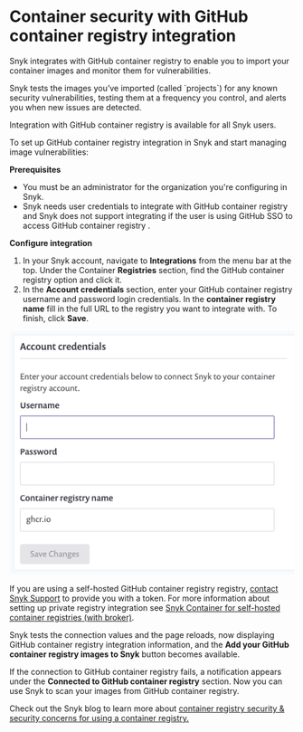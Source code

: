 # Container security with GitHub container registry integration

Snyk integrates with GitHub container registry to enable you to import your container images and monitor them for vulnerabilities.

Snyk tests the images you’ve imported (called \`projects\`) for any known security vulnerabilities, testing them at a frequency you control, and alerts you when new issues are detected.

Integration with GitHub container registry is available for all Snyk users.

To set up GitHub container registry integration in Snyk and start managing image vulnerabilities:

**Prerequisites**

* You must be an administrator for the organization you're configuring in Snyk.
* Snyk needs user credentials to integrate with GitHub container registry and  Snyk does not support integrating if the user is using GitHub SSO to access GitHub container registry .

**Configure integration**

1. In your Snyk account, navigate to **Integrations** from the menu bar at the top. Under the Container **Registries** section, find the GitHub container registry option and click it.
2. In the **Account credentials** section, enter your GitHub container registry username and password login credentials. In the **container registry name** fill in the full URL to the registry you want to integrate with. To finish, click **Save**.

![mceclip1.png](../../../../.gitbook/assets/mceclip1-4-.png)

If you are using a self-hosted GitHub container registry registry, [contact Snyk Support](https://support.snyk.io/hc/en-us/requests/new) to provide you with a token. For more information about setting up private registry integration see [Snyk Container for self-hosted container registries (with broker)](../../integrate-self-hosted-container-registries.md).

Snyk tests the connection values and the page reloads, now displaying GitHub container registry integration information, and the **Add your GitHub container registry images to Snyk** button becomes available.

If the connection to GitHub container registry fails, a notification appears under the **Connected to GitHub container registry** section. Now you can use Snyk to scan your images from GitHub container registry.

Check out the Snyk blog to learn more about [container registry security & security concerns for using a container registry.](https://snyk.io/learn/container-security/container-registry-security/)
